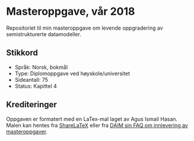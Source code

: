 # Masteroppgave, vår 2018
Repositoriet til min masteroppgave om levende oppgradering av semistrukturerte datamodeller.

## Stikkord
* Språk: Norsk, bokmål
* Type: Diplomoppgave ved høyskole/universitet
* Sideantall: 75
* Status: Kapittel 4

## Krediteringer
Oppgaven er formatert med en LaTex-mal laget av Agus Ismail Hasan. Malen kan hentes fra [ShareLaTeX](https://www.sharelatex.com/templates/5314f5c8d03b2cd7324cabfb) eller fra [DAIM sin FAQ om innlevering av masteroppgaver](http://daim.idi.ntnu.no/faq_innlevering.php).
